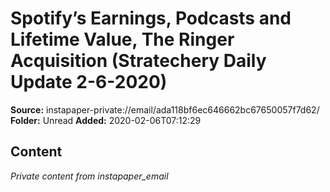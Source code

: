 # Spotify’s Earnings, Podcasts and Lifetime Value, The Ringer Acquisition (Stratechery Daily Update 2-6-2020)

**Source:** instapaper-private://email/ada118bf6ec646662bc67650057f7d62/
**Folder:** Unread
**Added:** 2020-02-06T07:12:29




## Content
*Private content from instapaper_email*
